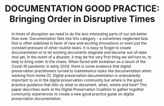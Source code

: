 ---
abstract: In times of disruption we need to do the less interesting parts of our job
  better than ever. Documentation falls into this category - a sometimes neglected
  task that is often sidelined in favor of new and exciting innovations or even just
  the constant pressure of other routine tasks. It is easy to forget to create documentation
  or to let existing documents stagnate and become out-of-date. And yet, in the event
  of a disaster, it may be the very first thing we will turn to, to help to bring
  order to the chaos. When faced with lockdown as a result of the Covid-19 pandemic
  in early 2020, there is some evidence that digital preservation practitioners turned
  to maintenance tasks like documentation when working from home [1]. Digital preservation
  documentation is undoubtedly important to us in the digital preservation community
  but where is the good practice guidance that tells us what to document, when, where
  and how? This paper describes work at the Digital Preservation Coalition to gather
  together community experiences to create a new good practice guide on digital preservation
  documentation.
creators:
- Mitcham, Jenny
date: null
document_url: https://www.ideals.illinois.edu/items/128323/bitstreams/429011/data.pdf
grand_parent: iPRES
institutions: []
keywords:
- documentation
- good practice
- guidance
- collaboration
landing_page_url: https://hdl.handle.net/2142/121120
language: eng
layout: publication
license: CC-BY 4.0 International
notes_url: null
parent: iPRES 2023
publication_type: paper
size: null
slides_url: https://hdl.handle.net/2142/121596
source_name: iPRES
title: 'DOCUMENTATION GOOD PRACTICE: Bringing Order in Disruptive Times'
year: 2023
---